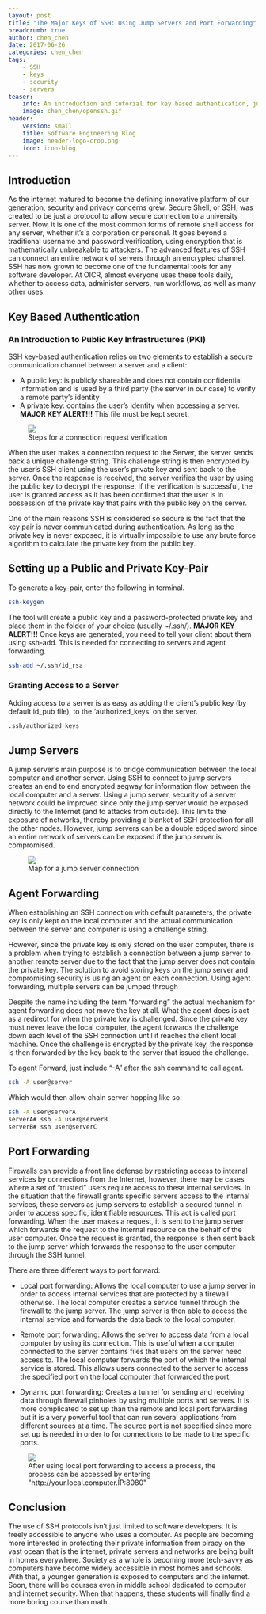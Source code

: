 ```yaml
---
layout: post
title: "The Major Keys of SSH: Using Jump Servers and Port Forwarding"
breadcrumb: true
author: chen_chen
date: 2017-06-26
categories: chen_chen
tags:
    - SSH
    - keys
    - security
    - servers
teaser:
    info: An introduction and tutorial for key based authentication, jump servers, and port forwarding.
    image: chen_chen/openssh.gif
header:
    version: small
    title: Software Engineering Blog
    image: header-logo-crop.png
    icon: icon-blog
---
```

## Introduction
As the internet matured to become the defining innovative platform of our generation, security and privacy concerns grew. Secure Shell, or SSH, was created to be just a protocol to allow secure connection to a university server. Now, it is one of the most common forms of remote shell access for any server, whether it’s a corporation or personal. It goes beyond a traditional username and password verification, using encryption that is mathematically unbreakable to attackers. The advanced features of SSH can connect an entire network of servers through an encrypted channel. SSH has now grown to become one of the fundamental tools for any software developer. At OICR, almost everyone uses these tools daily, whether to access data, administer servers, run workflows, as well as many other uses. 

## Key Based Authentication
### An Introduction to Public Key Infrastructures (PKI)
SSH key-based authentication relies on two elements to establish a secure communication channel between a server and a client:
* A public key: is publicly shareable and does not contain confidential information and is used by a third party (the server in our case) to verify a remote party’s identity
* A private key: contains the user’s identity when accessing a server. **MAJOR KEY ALERT!!!** This file must be kept secret.

<figure>
    <img src="{{site.urlimg}}chen_chen/PublicKeyInfra.png" />
    <figcaption>Steps for a connection request verification</figcaption>
</figure>

When the user makes a connection request to the Server, the server sends back a unique challenge string. This challenge string is then encrypted by the user’s SSH client using the user’s private key and sent back to the server. Once the response is received, the server verifies the user by using the public key to decrypt the response. If the verification is successful, the user is granted access as it has been confirmed that the user is in possession of the private key that pairs with the public key on the server. 

One of the main reasons SSH is considered so secure is the fact that the key pair is never communicated during authentication. As long as the private key is never exposed, it is virtually impossible to use any brute force algorithm to calculate the private key from the public key. 

## Setting up a Public and Private Key-Pair
To generate a key-pair, enter the following in terminal.
 
~~~BASH
ssh-keygen
~~~

The tool will create a public key and a password-protected private key and place them in the folder of your choice (usually ~/.ssh/). **MAJOR KEY ALERT!!!** Once keys are generated, you need to tell your client about them using ssh-add. This is needed for connecting to servers and agent forwarding.

~~~BASH
ssh-add ~/.ssh/id_rsa
~~~

### Granting Access to a Server
Adding access to a server is as easy as adding the client’s public key (by default id_pub file), to the ‘authorized_keys’ on the server.

~~~BASH
.ssh/authorized_keys
~~~

## Jump Servers
A jump server’s main purpose is to bridge communication between the local computer and another server. Using SSH to connect to jump servers creates an end to end encrypted segway for information flow between the local computer and a server. Using a jump server, security of a server network could be improved since only the jump server would be exposed directly to the Internet (and to attacks from outside). This limits the exposure of networks, thereby providing a blanket of SSH protection for all the other nodes. However, jump servers can be a double edged sword since an entire network of servers can be exposed if the jump server is compromised. 

<figure>
    <img src="{{site.urlimg}}chen_chen/JumpServer.png" />
    <figcaption>Map for a jump server connection</figcaption>
</figure>

## Agent Forwarding
When establishing an SSH connection with default parameters, the private key is only kept on the local computer and the actual communication between the server and computer is using a challenge string. 
 
However, since the private key is only stored on the user computer, there is a problem when trying to establish a connection between a jump server to another remote server due to the fact that the jump server does not contain the private key. The solution to avoid storing keys on the jump server and compromising security is using an agent on each connection. Using agent forwarding, multiple servers can be jumped through   
 
Despite the name including the term “forwarding” the actual mechanism for agent forwarding does not move the key at all. What the agent does is act as a redirect for when the private key is challenged. Since the private key must never leave the local computer, the agent forwards the challenge down each level of the SSH connection until it reaches the client local machine. Once the challenge is encrypted by the private key, the response is then forwarded by the key back to the server that issued the challenge.

To agent Forward, just include “-A” after the ssh command to call agent.
 
~~~BASH
ssh -A user@server
~~~
 
Which would then allow chain server hopping like so:
~~~BASH
ssh -A user@serverA
serverA# ssh -A user@serverB
serverB# ssh user@serverC
~~~
## Port Forwarding
Firewalls can provide a front line defense by restricting access to internal services by connections from the Internet, however, there may be cases where a set of “trusted” users require access to these internal services. In the situation that the firewall grants specific servers access to the internal services, these servers as jump servers to establish a secured tunnel in order to access specific, identifiable resources. This act is called port forwarding. When the user makes a request, it is sent to the jump server which forwards the request to the internal resource on the behalf of the user computer. Once the request is granted, the response is then sent back to the jump server which forwards the response to the user computer through the SSH tunnel. 
 
There are three different ways to port forward:
* Local port forwarding: Allows the local computer to use a jump server in order to access internal services that are protected by a firewall otherwise. The local computer creates a service tunnel through the firewall to the jump server. The jump server is then able to access the internal service and forwards the data back to the local computer. 
 
* Remote port forwarding: Allows the server to access data from a local computer by using its connection. This is useful when a computer connected to the server contains files that users on the server need access to. The local computer forwards the port of which the internal service is stored. This allows users connected to the server to access the specified port on the local computer that forwarded the port.
 
* Dynamic port forwarding: Creates a tunnel for sending and receiving data through firewall pinholes by using multiple ports and servers. It is more complicated to set up than the remote and local port forwarding but it is a very powerful tool that can run several applications from different sources at a time. The source port is not specified since more set up is needed in order to for connections to be made to the specific ports.

<figure>
    <img src="{{site.urlimg}}chen_chen/PortForwarding.png" />
    <figcaption>After using local port forwarding to access a process, the process can be accessed by entering
"http://your.local.computer.IP:8080"</figcaption>
</figure>

## Conclusion
The use of SSH protocols isn’t just limited to software developers. It is freely accessible to anyone who uses a computer. As people are becoming more interested in protecting their private information from piracy on the vast ocean that is the internet, private servers and networks are being built in homes everywhere. Society as a whole is becoming more tech-savvy as computers have become widely accessible in most homes and schools. With that, a younger generation is exposed to computers and the internet. Soon, there will be courses even in middle school dedicated to computer and internet security. When that happens, these students will finally find a more boring course than math.
